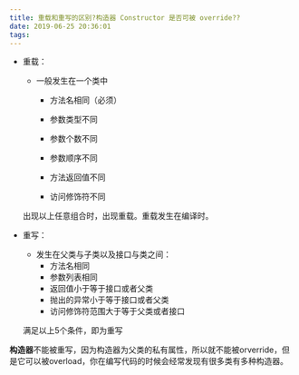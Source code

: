 ```yaml
---
title: 重载和重写的区别?构造器 Constructor 是否可被 override??
date: 2019-06-25 20:36:01
tags:
---
```


+ 重载：

  + 一般发生在一个类中

    + 方法名相同（必须）

    + 参数类型不同

    + 参数个数不同

    + 参数顺序不同

    + 方法返回值不同

    + 访问修饰符不同

  出现以上任意组合时，出现重载。重载发生在编译时。

+ 重写：

  + 发生在父类与子类以及接口与类之间：
    + 方法名相同
    + 参数列表相同
    + 返回值小于等于接口或者父类
    + 抛出的异常小于等于接口或者父类
    + 访问修饰符范围大于等于父类或者接口
  
  满足以上5个条件，即为重写

**构造器**不能被重写，因为构造器为父类的私有属性，所以就不能被orverride，但是它可以被overload，你在编写代码的时候会经常发现有很多类有多种构造器。